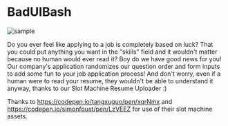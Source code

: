 # BadUIBash

![sample](/assets/images/demo.png "Sample Image")

Do you ever feel like applying to a job is completely based on luck? That you could put anything you want in the "skills" field and it wouldn't matter because no human would ever read it? Boy do we have good news for you! Our company's application randomizes our question order and form inputs to add some fun to your job application process! And don't worry, even if a human were to read your resume, they wouldn't be able to understand it anyway, thanks to our Slot Machine Resume Uploader :)

Thanks to https://codepen.io/tangxuguo/pen/xqrNmx and https://codepen.io/simonfoust/pen/LzVEEZ for use of their slot machine assets.

